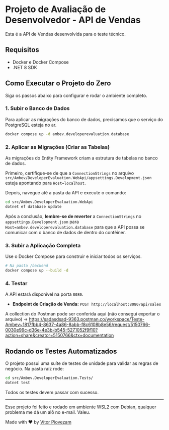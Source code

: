 # Projeto de Avaliação de Desenvolvedor - API de Vendas

Esta é a API de Vendas desenvolvida para o teste técnico.

## Requisitos

* Docker e Docker Compose
* .NET 8 SDK

## Como Executar o Projeto do Zero

Siga os passos abaixo para configurar e rodar o ambiente completo.

### 1. Subir o Banco de Dados

Para aplicar as migrações do banco de dados, precisamos que o serviço do PostgreSQL esteja no ar.

```bash
docker compose up -d ambev.developerevaluation.database
```

### 2. Aplicar as Migrações (Criar as Tabelas)

As migrações do Entity Framework criam a estrutura de tabelas no banco de dados.

Primeiro, certifique-se de que a `ConnectionStrings` no arquivo `src/Ambev/DeveloperEvaluation.WebApi/appsettings.Development.json` esteja apontando para `Host=localhost`.

Depois, navegue até a pasta da API e execute o comando:

```bash
cd src/Ambev.DeveloperEvaluation.WebApi
dotnet ef database update
```

Após a conclusão, **lembre-se de reverter** a `ConnectionStrings` no `appsettings.Development.json` para `Host=ambev.developerevaluation.database` para que a API possa se comunicar com o banco de dados de dentro do contêiner.

### 3. Subir a Aplicação Completa

Use o Docker Compose para construir e iniciar todos os serviços.

```bash
# Na pasta /backend
docker compose up --build -d
```

### 4. Testar

A API estará disponível na porta `8080`.

* **Endpoint de Criação de Venda:** `POST http://localhost:8080/api/sales`

A collection do Postman pode ser conferida aqui (não consegui exportar o arquivo) -> https://sadasdsad-9363.postman.co/workspace/Teste-Ambev~1817fbb4-8637-4a86-8abb-f8c6108b8e56/request/5150766-0030e99c-d36e-4e3b-b545-5271052f9f10?action=share&creator=5150766&ctx=documentation

## Rodando os Testes Automatizados

O projeto possui uma suíte de testes de unidade para validar as regras de negócio. Na pasta raíz rode:

```bash
cd src/Ambev.DeveloperEvaluation.Tests/
dotnet test
```

Todos os testes devem passar com sucesso.


----------------------------------------------------------------------

Esse projeto foi feito e rodado em ambiente WSL2 com Debian, qualquer problema me dá um alô no e-mail. Valeu.

Made with ❤ by [Vitor Piovezam](mailto::vitor@piovezam.ru)